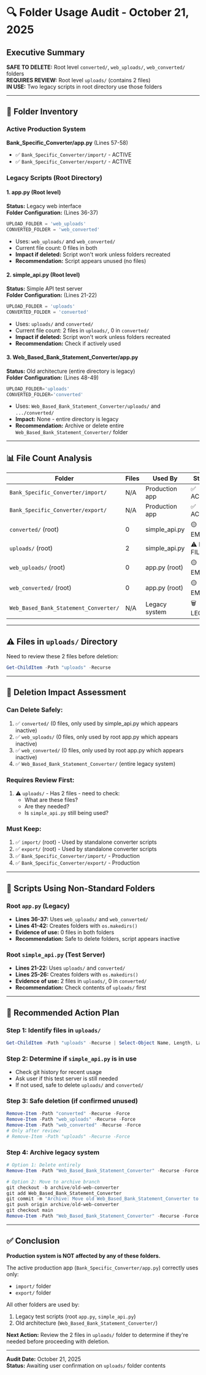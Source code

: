 # 🔍 Folder Usage Audit - October 21, 2025

## Executive Summary
**SAFE TO DELETE:** Root level `converted/`, `web_uploads/`, `web_converted/` folders  
**REQUIRES REVIEW:** Root level `uploads/` (contains 2 files)  
**IN USE:** Two legacy scripts in root directory use those folders

---

## 📂 Folder Inventory

### Active Production System
**Bank_Specific_Converter/app.py** (Lines 57-58)
- ✅ `Bank_Specific_Converter/import/` - ACTIVE
- ✅ `Bank_Specific_Converter/export/` - ACTIVE

### Legacy Scripts (Root Directory)

#### 1. **app.py** (Root level)
**Status:** Legacy web interface  
**Folder Configuration:** (Lines 36-37)
```python
UPLOAD_FOLDER = 'web_uploads'
CONVERTED_FOLDER = 'web_converted'
```
- Uses: `web_uploads/` and `web_converted/`
- Current file count: 0 files in both
- **Impact if deleted:** Script won't work unless folders recreated
- **Recommendation:** Script appears unused (no files)

#### 2. **simple_api.py** (Root level)
**Status:** Simple API test server  
**Folder Configuration:** (Lines 21-22)
```python
UPLOAD_FOLDER = 'uploads'
CONVERTED_FOLDER = 'converted'
```
- Uses: `uploads/` and `converted/`
- Current file count: 2 files in `uploads/`, 0 in `converted/`
- **Impact if deleted:** Script won't work unless folders recreated
- **Recommendation:** Check if actively used

#### 3. **Web_Based_Bank_Statement_Converter/app.py**
**Status:** Old architecture (entire directory is legacy)  
**Folder Configuration:** (Lines 48-49)
```python
UPLOAD_FOLDER='uploads'
CONVERTED_FOLDER='converted'
```
- Uses: `Web_Based_Bank_Statement_Converter/uploads/` and `.../converted/`
- **Impact:** None - entire directory is legacy
- **Recommendation:** Archive or delete entire `Web_Based_Bank_Statement_Converter/` folder

---

## 📊 File Count Analysis

| Folder | Files | Used By | Status |
|--------|-------|---------|--------|
| `Bank_Specific_Converter/import/` | N/A | Production app | ✅ ACTIVE |
| `Bank_Specific_Converter/export/` | N/A | Production app | ✅ ACTIVE |
| `converted/` (root) | 0 | simple_api.py | 🟡 EMPTY |
| `uploads/` (root) | 2 | simple_api.py | ⚠️ HAS FILES |
| `web_uploads/` (root) | 0 | app.py (root) | 🟡 EMPTY |
| `web_converted/` (root) | 0 | app.py (root) | 🟡 EMPTY |
| `Web_Based_Bank_Statement_Converter/` | N/A | Legacy system | 🗑️ LEGACY |

---

## ⚠️ Files in `uploads/` Directory

Need to review these 2 files before deletion:
```powershell
Get-ChildItem -Path "uploads" -Recurse
```

---

## 🎯 Deletion Impact Assessment

### Can Delete Safely:
1. ✅ `converted/` (0 files, only used by simple_api.py which appears inactive)
2. ✅ `web_uploads/` (0 files, only used by root app.py which appears inactive)
3. ✅ `web_converted/` (0 files, only used by root app.py which appears inactive)
4. ✅ `Web_Based_Bank_Statement_Converter/` (entire legacy system)

### Requires Review First:
1. ⚠️ `uploads/` - Has 2 files - need to check:
   - What are these files?
   - Are they needed?
   - Is `simple_api.py` still being used?

### Must Keep:
1. ✅ `import/` (root) - Used by standalone converter scripts
2. ✅ `export/` (root) - Used by standalone converter scripts
3. ✅ `Bank_Specific_Converter/import/` - Production
4. ✅ `Bank_Specific_Converter/export/` - Production

---

## 🔧 Scripts Using Non-Standard Folders

### Root `app.py` (Legacy)
- **Lines 36-37:** Uses `web_uploads/` and `web_converted/`
- **Lines 41-42:** Creates folders with `os.makedirs()`
- **Evidence of use:** 0 files in both folders
- **Recommendation:** Safe to delete folders, script appears inactive

### Root `simple_api.py` (Test Server)
- **Lines 21-22:** Uses `uploads/` and `converted/`
- **Lines 25-26:** Creates folders with `os.makedirs()`
- **Evidence of use:** 2 files in `uploads/`, 0 in `converted/`
- **Recommendation:** Check contents of `uploads/` first

---

## 📝 Recommended Action Plan

### Step 1: Identify files in `uploads/`
```powershell
Get-ChildItem -Path "uploads" -Recurse | Select-Object Name, Length, LastWriteTime
```

### Step 2: Determine if `simple_api.py` is in use
- Check git history for recent usage
- Ask user if this test server is still needed
- If not used, safe to delete `uploads/` and `converted/`

### Step 3: Safe deletion (if confirmed unused)
```powershell
Remove-Item -Path "converted" -Recurse -Force
Remove-Item -Path "web_uploads" -Recurse -Force
Remove-Item -Path "web_converted" -Recurse -Force
# Only after review:
# Remove-Item -Path "uploads" -Recurse -Force
```

### Step 4: Archive legacy system
```powershell
# Option 1: Delete entirely
Remove-Item -Path "Web_Based_Bank_Statement_Converter" -Recurse -Force

# Option 2: Move to archive branch
git checkout -b archive/old-web-converter
git add Web_Based_Bank_Statement_Converter
git commit -m "Archive: Move old Web_Based_Bank_Statement_Converter to archive branch"
git push origin archive/old-web-converter
git checkout main
Remove-Item -Path "Web_Based_Bank_Statement_Converter" -Recurse -Force
```

---

## ✅ Conclusion

**Production system is NOT affected by any of these folders.**

The active production app (`Bank_Specific_Converter/app.py`) correctly uses only:
- `import/` folder
- `export/` folder

All other folders are used by:
1. Legacy test scripts (root `app.py`, `simple_api.py`)
2. Old architecture (`Web_Based_Bank_Statement_Converter/`)

**Next Action:** Review the 2 files in `uploads/` folder to determine if they're needed before proceeding with deletion.

---

**Audit Date:** October 21, 2025  
**Status:** Awaiting user confirmation on `uploads/` folder contents
